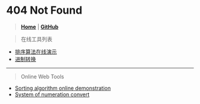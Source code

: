 # 404 Not Found
> **[Home](https://wweyoung.github.io)** |
**[GitHub](https://github.com/wweyoung/wweyoung.github.io)**

> 在线工具列表

* [排序算法在线演示](https://wweyoung.github.io/tools/sort-demo)
* [进制转换](https://wweyoung.github.io/tools/number-convert)

-------------

> Online Web Tools

* [Sorting algorithm online demonstration](https://wweyoung.github.io/tools/sort-demo)
* [System of numeration convert](https://wweyoung.github.io/tools/number-convert)